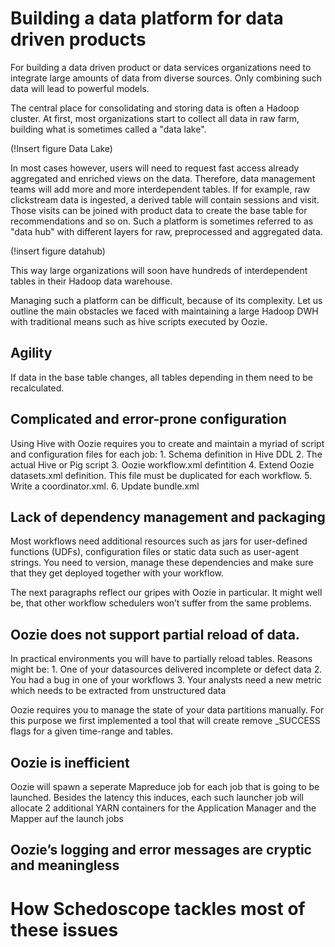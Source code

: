 # Building a data platform for data driven products

For building a data driven product or data services organizations need to integrate large amounts of
data from diverse sources. Only combining such data will lead to powerful models.

The central place for consolidating and storing data is often a Hadoop cluster. At first, most organizations
start to collect all data in raw farm, building what is sometimes called a "data lake". 

(!Insert figure Data Lake)

In most cases however, users will need to request fast access already aggregated and enriched views on the data. Therefore, data management teams will add more and more interdependent tables. If for example, raw clickstream data is ingested, a derived table will contain sessions and visit. Those visits can be joined with product data to create the base table for recommendations and so on. Such a platform is sometimes referred to as "data hub" with different layers for raw, preprocessed and aggregated data.

(!insert figure datahub)

This way large organizations will soon have hundreds of interdependent tables in their Hadoop data warehouse.

Managing such a platform can be difficult, because of its complexity.  Let us outline the main obstacles we faced with maintaining a large Hadoop DWH with traditional means such as hive scripts executed by Oozie.

## Agility

If data in the base table changes, all tables depending in them need to be recalculated. 

## Complicated and error-prone configuration

Using Hive with Oozie requires you to create and maintain a myriad of script and configuration files for each job:
	1.	Schema definition in Hive DDL
	2.	The actual Hive or Pig script
	3.	Oozie workflow.xml defintition
	4.	Extend Oozie datasets.xml definition. This file must be duplicated for each workflow.
	5.	Write a coordinator.xml. 
	6.	Update bundle.xml

## Lack of dependency management and packaging

Most workflows need additional resources such as jars for user-defined functions (UDFs), configuration files or static data such as user-agent strings. You need to version, manage these dependencies and make sure that they get deployed together with your workflow.

The next paragraphs reflect our gripes with Oozie in particular. It might well be, that other workflow schedulers won’t suffer from the same problems.
## Oozie does not support partial reload of data. 

In practical environments you will have to partially reload tables. Reasons might be:
	1.	One of your datasources delivered incomplete or defect data
	2.	You had  a bug in one of your workflows
	3.	Your analysts need a new metric which needs to be extracted from unstructured data

Oozie requires you to manage the state of your data partitions manually. For this purpose we first implemented a tool that will create remove _SUCCESS flags for a given time-range and tables. 

## Oozie is inefficient

Oozie will spawn a seperate Mapreduce job for each job that is going to be launched. Besides the latency this induces, each such launcher job will allocate 2 additional YARN containers for the Application Manager and the Mapper auf the launch jobs

## Oozie’s logging and error messages are cryptic and meaningless


# How Schedoscope tackles most of these issues



